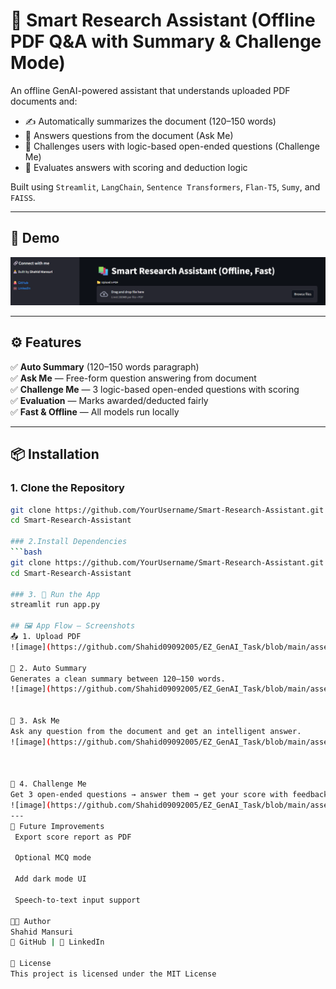 # 📄 Smart Research Assistant (Offline PDF Q&A with Summary & Challenge Mode)

An offline GenAI-powered assistant that understands uploaded PDF documents and:

- ✍️ Automatically summarizes the document (120–150 words)
- 💬 Answers questions from the document (Ask Me)
- 🧠 Challenges users with logic-based open-ended questions (Challenge Me)
- 🧮 Evaluates answers with scoring and deduction logic

Built using `Streamlit`, `LangChain`, `Sentence Transformers`, `Flan-T5`, `Sumy`, and `FAISS`.

---

## 📸 Demo

![image](https://github.com/Shahid09092005/EZ_GenAI_Task/blob/main/assets/image.png)


---

## ⚙️ Features

✅ **Auto Summary** (120–150 words paragraph)  
✅ **Ask Me** — Free-form question answering from document  
✅ **Challenge Me** — 3 logic-based open-ended questions with scoring  
✅ **Evaluation** — Marks awarded/deducted fairly  
✅ **Fast & Offline** — All models run locally

---

## 📦 Installation

### 1. Clone the Repository

```bash
git clone https://github.com/YourUsername/Smart-Research-Assistant.git
cd Smart-Research-Assistant

### 2.Install Dependencies
```bash
git clone https://github.com/YourUsername/Smart-Research-Assistant.git
cd Smart-Research-Assistant

### 3. 🚀 Run the App
streamlit run app.py

## 🖼️ App Flow – Screenshots
📤 1. Upload PDF
![image](https://github.com/Shahid09092005/EZ_GenAI_Task/blob/main/assets/image.png)

📝 2. Auto Summary
Generates a clean summary between 120–150 words.
![image](https://github.com/Shahid09092005/EZ_GenAI_Task/blob/main/assets/summary.png)


💬 3. Ask Me
Ask any question from the document and get an intelligent answer.
![image](https://github.com/Shahid09092005/EZ_GenAI_Task/blob/main/assets/askMe.png)



🧠 4. Challenge Me
Get 3 open-ended questions → answer them → get your score with feedback.
![image](https://github.com/Shahid09092005/EZ_GenAI_Task/blob/main/assets/challangeMe.png)
--- 
🚧 Future Improvements
 Export score report as PDF

 Optional MCQ mode

 Add dark mode UI

 Speech-to-text input support

👨‍💻 Author
Shahid Mansuri
🐙 GitHub | 💼 LinkedIn

🪪 License
This project is licensed under the MIT License
